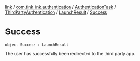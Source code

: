 [link](../../../../index.md) / [com.tink.link.authentication](../../../index.md) / [AuthenticationTask](../../index.md) / [ThirdPartyAuthentication](../index.md) / [LaunchResult](index.md) / [Success](./-success.md)

# Success

`object Success : LaunchResult`

The user has successfully been redirected to the third party app.

